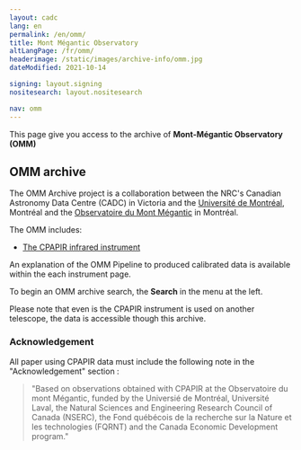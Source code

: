 ```yaml
---
layout: cadc
lang: en
permalink: /en/omm/
title: Mont Mégantic Observatory
altLangPage: /fr/omm/
headerimage: /static/images/archive-info/omm.jpg
dateModified: 2021-10-14

signing: layout.signing
nositesearch: layout.nositesearch

nav: omm
---
```


<p>This page give you access to the archive of <strong>Mont-Mégantic Observatory (OMM)</strong></p>

<h2> OMM archive </h2>

<p>
The OMM Archive project is a collaboration between the
NRC's Canadian Astronomy Data Centre (CADC) in Victoria and the 
<a rel="external" href="http://www.astro.umontreal.ca/groupe/index_en.html" class="ui-link">Université de Montréal</a>, Montréal and the
<a rel="external" href="http://omm.craq-astro.ca/index_en.php" class="ui-link">Observatoire du Mont Mégantic</a> in Montréal.
</p>

<p> The OMM includes: </p>
   
<ul>
<li><a rel="external" href="http://genesis.astro.umontreal.ca/index_en.html" class="ui-link">The CPAPIR infrared instrument</a></li>
</ul>

<p>An explanation of the OMM Pipeline to produced calibrated data is available within the each instrument page.</p>

<p> To begin an OMM archive search, the <b>Search</b> in the menu at the left.  </p>

<p> Please note that even is the CPAPIR instrument is used on another telescope, the data is accessible though this archive.</p>

<h3> Acknowledgement </h3>

<p>All paper using CPAPIR data must include the following note in the "Acknowledgement" section :</p>
<blockquote>
    "Based on observations obtained with CPAPIR at the Observatoire du mont Mégantic, funded by the Universié de Montréal, Université Laval, 
    the Natural Sciences and Engineering Research Council of Canada (NSERC), the Fond québécois de la recherche sur la Nature et les technologies (FQRNT) 
    and the Canada Economic Development program."
</blockquote>
